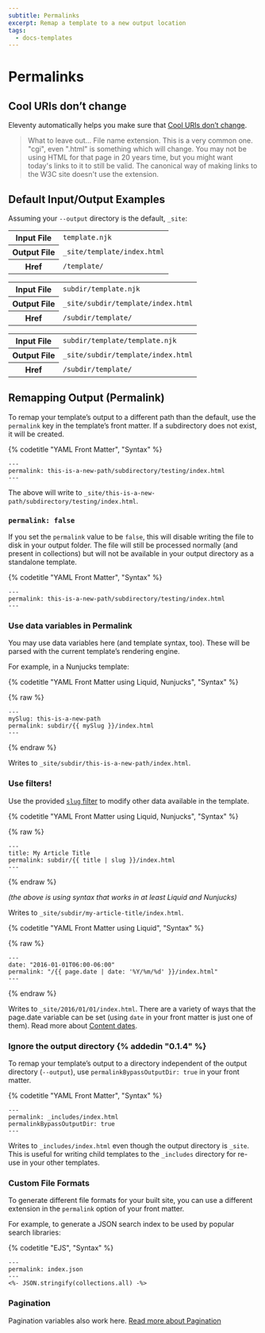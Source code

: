 ```yaml
---
subtitle: Permalinks
excerpt: Remap a template to a new output location
tags:
  - docs-templates
---
```

# Permalinks

## Cool URIs don’t change

Eleventy automatically helps you make sure that [Cool URIs don’t change](https://www.w3.org/Provider/Style/URI.html).

> What to leave out…
> File name extension. This is a very common one. "cgi", even ".html" is something which will change. You may not be using HTML for that page in 20 years time, but you might want today's links to it to still be valid. The canonical way of making links to the W3C site doesn't use the extension.

## Default Input/Output Examples

Assuming your `--output` directory is the default, `_site`:

<table>
    <tbody>
        <tr>
            <th>Input File</th>
            <td><code>template.njk</code></td>
        </tr>
        <tr>
            <th>Output File</th>
            <td><code>_site/template/index.html</code></td>
        </tr>
        <tr>
            <th>Href</th>
            <td><code>/template/</code></td>
        </tr>
    </tbody>
</table>

<table>
    <tbody>
        <tr>
            <th>Input File</th>
            <td><code>subdir/template.njk</code></td>
        </tr>
        <tr>
            <th>Output File</th>
            <td><code>_site/subdir/template/index.html</code></td>
        </tr>
        <tr>
            <th>Href</th>
            <td><code>/subdir/template/</code></td>
        </tr>
    </tbody>
</table>

<table>
    <tbody>
        <tr>
            <th>Input File</th>
            <td><code>subdir/template/template.njk</code></td>
        </tr>
        <tr>
            <th>Output File</th>
            <td><code>_site/subdir/template/index.html</code></td>
        </tr>
        <tr>
            <th>Href</th>
            <td><code>/subdir/template/</code></td>
        </tr>
    </tbody>
</table>

## Remapping Output (Permalink)

To remap your template’s output to a different path than the default, use the `permalink` key in the template’s front matter. If a subdirectory does not exist, it will be created.

{% codetitle "YAML Front Matter", "Syntax" %}

```
---
permalink: this-is-a-new-path/subdirectory/testing/index.html
---
```

The above will write to `_site/this-is-a-new-path/subdirectory/testing/index.html`.

### `permalink: false`

If you set the `permalink` value to be `false`, this will disable writing the file to disk in your output folder. The file will still be processed normally (and present in collections) but will not be available in your output directory as a standalone template.

{% codetitle "YAML Front Matter", "Syntax" %}

```
---
permalink: this-is-a-new-path/subdirectory/testing/index.html
---
```

### Use data variables in Permalink

You may use data variables here (and template syntax, too). These will be parsed with the current template’s rendering engine.

For example, in a Nunjucks template:

{% codetitle "YAML Front Matter using Liquid, Nunjucks", "Syntax" %}

{% raw %}
```
---
mySlug: this-is-a-new-path
permalink: subdir/{{ mySlug }}/index.html
---
```
{% endraw %}

Writes to `_site/subdir/this-is-a-new-path/index.html`.

### Use filters!

Use the provided [`slug` filter](/docs/filters/#slug) to modify other data available in the template.

{% codetitle "YAML Front Matter using Liquid, Nunjucks", "Syntax" %}

{% raw %}
```
---
title: My Article Title
permalink: subdir/{{ title | slug }}/index.html
---
```
{% endraw %}

_(the above is using syntax that works in at least Liquid and Nunjucks)_

Writes to `_site/subdir/my-article-title/index.html`.

{% codetitle "YAML Front Matter using Liquid", "Syntax" %}

{% raw %}
```
---
date: "2016-01-01T06:00-06:00"
permalink: "/{{ page.date | date: '%Y/%m/%d' }}/index.html"
---
```
{% endraw %}

Writes to `_site/2016/01/01/index.html`. There are a variety of ways that the page.date variable can be set (using `date` in your front matter is just one of them). Read more about [Content dates](/docs/dates/).

### Ignore the output directory {% addedin "0.1.4" %}

To remap your template’s output to a directory independent of the output directory (`--output`), use `permalinkBypassOutputDir: true` in your front matter.

{% codetitle "YAML Front Matter", "Syntax" %}

```
---
permalink: _includes/index.html
permalinkBypassOutputDir: true
---
```

Writes to `_includes/index.html` even though the output directory is `_site`. This is useful for writing child templates to the `_includes` directory for re-use in your other templates.

### Custom File Formats

To generate different file formats for your built site, you can use a different extension in the `permalink` option of your front matter.

For example, to generate a JSON search index to be used by popular search libraries:

{% codetitle "EJS", "Syntax" %}

```
---
permalink: index.json
---
<%- JSON.stringify(collections.all) -%>
```

### Pagination

Pagination variables also work here. [Read more about Pagination](/docs/pagination/)
